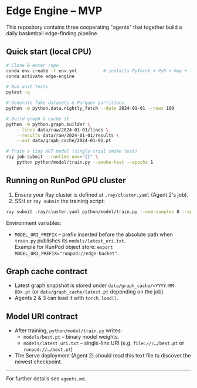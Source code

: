 # Edge Engine – MVP

This repository contains three cooperating "agents" that together build a daily
basketball edge-finding pipeline.

## Quick start (local CPU)
```bash
# Clone & enter repo
conda env create -f env.yml          # installs PyTorch + PyG + Ray + tooling
conda activate edge-engine

# Run unit tests
pytest -q

# Generate fake datasets & Parquet partitions
python -m python.data.nightly_fetch --date 2024-01-01 --rows 100

# Build graph & cache it
python -m python.graph.builder \
    --lines data/raw/2024-01-01/lines \
    --results data/raw/2024-01-01/results \
    --out data/graph_cache/2024-01-01.pt

# Train a tiny HGT model (single-trial smoke test)
ray job submit --runtime-env="{}" \
    python python/model/train.py --smoke-test --epochs 1
```

## Running on RunPod GPU cluster
1. Ensure your Ray cluster is defined at `.ray/cluster.yaml` (Agent 2's job).  
2. SSH or `ray submit` the training script:
```bash
ray submit .ray/cluster.yaml python/model/train.py --num-samples 8 --epochs 3
```
Environment variables:
* `MODEL_URI_PREFIX` – prefix inserted before the absolute path when
  `train.py` publishes its `models/latest_uri.txt`.  
  Example for RunPod object store: `export MODEL_URI_PREFIX="runpod://edge-bucket"`.

## Graph cache contract
* Latest graph snapshot is stored under `data/graph_cache/<YYYY-MM-DD>.pt` (or
  `data/graph_cache/latest.pt` depending on the job).  
* Agents 2 & 3 can load it with `torch.load()`.

## Model URI contract
* After training, `python/model/train.py` writes:  
  * `models/best.pt` – binary model weights.  
  * `models/latest_uri.txt` – single-line URI (e.g. `file:///…/best.pt` or
    `runpod://…/best.pt`)
* The Serve deployment (Agent 2) should read this text file to discover the
  newest checkpoint.

---
For further details see `agents.md`.